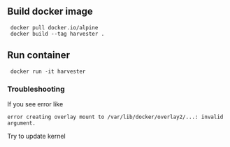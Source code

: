 ## Build docker image
     docker pull docker.io/alpine
     docker build --tag harvester .
## Run container
     docker run -it harvester
### Troubleshooting
If you see error like

    error creating overlay mount to /var/lib/docker/overlay2/...: invalid argument.

Try to update kernel
